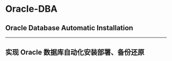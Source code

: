 # Oracle-DBA
## Oracle Database Automatic Installation
-------------------------------------------
## 实现 Oracle 数据库自动化安装部署、备份还原

